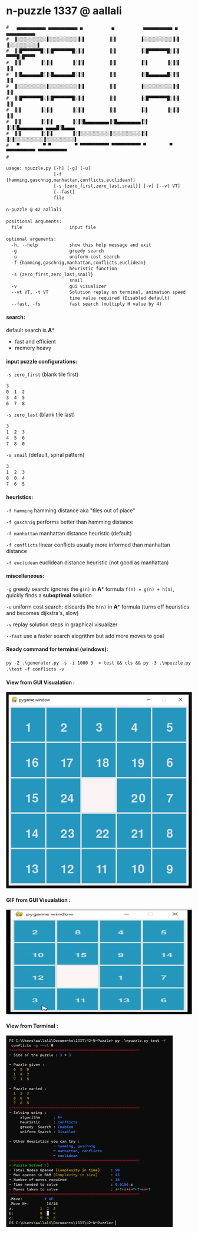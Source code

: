 # n-puzzle 1337 @ aallali 

    #   ▄▄▄▄▄▄▄▄▄▄▄ ▄▄▄▄▄▄▄▄▄▄▄ ▄           ▄           ▄▄▄▄▄▄▄▄▄▄▄ ▄           ▄▄▄▄▄▄▄▄▄▄▄ 
    #  ▐░░░░░░░░░░░▐░░░░░░░░░░░▐░▌         ▐░▌         ▐░░░░░░░░░░░▐░▌         ▐░░░░░░░░░░░▌
    #  ▐░█▀▀▀▀▀▀▀█░▐░█▀▀▀▀▀▀▀█░▐░▌         ▐░▌         ▐░█▀▀▀▀▀▀▀█░▐░▌          ▀▀▀▀█░█▀▀▀▀ 
    #  ▐░▌       ▐░▐░▌       ▐░▐░▌         ▐░▌         ▐░▌       ▐░▐░▌              ▐░▌     
    #  ▐░█▄▄▄▄▄▄▄█░▐░█▄▄▄▄▄▄▄█░▐░▌         ▐░▌         ▐░█▄▄▄▄▄▄▄█░▐░▌              ▐░▌     
    #  ▐░░░░░░░░░░░▐░░░░░░░░░░░▐░▌         ▐░▌         ▐░░░░░░░░░░░▐░▌              ▐░▌     
    #  ▐░█▀▀▀▀▀▀▀█░▐░█▀▀▀▀▀▀▀█░▐░▌         ▐░▌         ▐░█▀▀▀▀▀▀▀█░▐░▌              ▐░▌     
    #  ▐░▌       ▐░▐░▌       ▐░▐░▌         ▐░▌         ▐░▌       ▐░▐░▌              ▐░▌     
    #  ▐░▌       ▐░▐░▌       ▐░▐░█▄▄▄▄▄▄▄▄▄▐░█▄▄▄▄▄▄▄▄▄▐░▌       ▐░▐░█▄▄▄▄▄▄▄▄▄ ▄▄▄▄█░█▄▄▄▄ 
    #  ▐░▌       ▐░▐░▌       ▐░▐░░░░░░░░░░░▐░░░░░░░░░░░▐░▌       ▐░▐░░░░░░░░░░░▐░░░░░░░░░░░▌
    #   ▀         ▀ ▀         ▀ ▀▀▀▀▀▀▀▀▀▀▀ ▀▀▀▀▀▀▀▀▀▀▀ ▀         ▀ ▀▀▀▀▀▀▀▀▀▀▀ ▀▀▀▀▀▀▀▀▀▀▀ 
    # 

```
usage: npuzzle.py [-h] [-g] [-u]
                  [-f {hamming,gaschnig,manhattan,conflicts,euclidean}]
                  [-s {zero_first,zero_last,snail}] [-v] [--vt VT]
                  [--fast]
                  file

n-puzzle @ 42 aallali

positional arguments:
  file                  input file

optional arguments:
  -h, --help            show this help message and exit
  -g                    greedy search
  -u                    uniform-cost search
  -f {hamming,gaschnig,manhattan,conflicts,euclidean}
                        heuristic function
  -s {zero_first,zero_last,snail}
                        snail
  -v                    gui visualizer
  --vt VT, -t VT        Solution replay on terminal, animation speed
                        time value required (Disabled default)
  --fast, -fs           fast search (multiply H value by 4)
```

#### search:
default search is **A***
- fast and efficient
- memory heavy


#### input puzzle configurations:
`-s zero_first` (blank tile first)

```
3
0  1  2
3  4  5
6  7  8
```


`-s zero_last` (blank tile last)
```
3
1  2  3
4  5  6
7  8  0
```

`-s snail` (default, spiral pattern)
```
3
1  2  3
8  0  4
7  6  5
```

#### heuristics:
`-f hamming` hamming distance aka "tiles out of place"

`-f gaschnig` performs better than hamming distance

`-f manhattan` manhattan distance heuristic (default)

`-f conflicts` linear conflicts usually more informed than manhattan distance

`-f euclidean` euclidean distance heuristic (not good as manhattan)


#### miscellaneous:
`-g` greedy search: ignores the `g(n)` in **A*** formula `f(n) = g(n) + h(n)`, quickly finds a **suboptimal** solution

`-u` uniform cost search: discards the `h(n)` in **A*** formula (turns off heuristics and becomes dijkstra's, slow)

`-v` replay solution steps in graphical visualizer

`--fast` use a faster search alogrithm but add more moves to goal

#### Ready command for terminal (windows):
`py -2 .\generator.py -s -i 1000 3  > test && cls && py -3 .\npuzzle.py .\test -f conflicts -v `

#### View from GUI Visualation :
![gui](https://raw.githubusercontent.com/aallali/42-N-Puzzle/main/docs/gui.PNG?token=AKWFYDYMTX62IUOQIZBRXW3AZDN5O)

#### GIF from GUI Visualation :
![gui](https://raw.githubusercontent.com/aallali/42-N-Puzzle/main/docs/gui-gif.gif?token=AKWFYDYMDK73KJWOB625PYTAZDPCY)

#### View from Terminal :
![terminal](https://raw.githubusercontent.com/aallali/42-N-Puzzle/main/docs/terminal3-new.PNG?token=AKWFYD4K5N4LT7MMDUCLRXTAZDN3Y)
